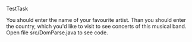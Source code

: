 TestTask

You should enter the name of your favourite artist.
Than you should enter the country, which you'd like to visit to see concerts of this musical band.
Open file src/DomParse.java to see code.
